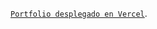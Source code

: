 [`Portfolio desplegado en Vercel`]([https://github.com/vercel/next.js/tree/canary/packages/create-next-app](https://portfoliogv2024.vercel.app)).
